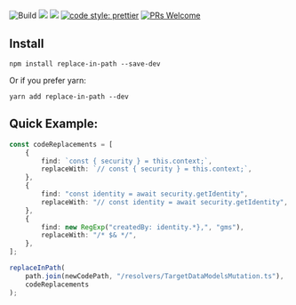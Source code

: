 # 

![Build](https://github.com/doitadrian/replace-in-path/workflows/Build/badge.svg)
[![](https://img.shields.io/npm/dw/replace-in-path.svg)](https://www.npmjs.com/package/replace-in-path) 
[![](https://img.shields.io/npm/v/replace-in-path.svg)](https://www.npmjs.com/package/replace-in-path)
[![code style: prettier](https://img.shields.io/badge/code_style-prettier-ff69b4.svg?style=flat-square)](https://github.com/prettier/prettier)
[![PRs Welcome](https://img.shields.io/badge/PRs-welcome-brightgreen.svg?style=flat-square)](http://makeapullrequest.com)

## Install
```
npm install replace-in-path --save-dev
```

Or if you prefer yarn: 
```
yarn add replace-in-path --dev
```

## Quick Example:

```ts
const codeReplacements = [
    {
        find: `const { security } = this.context;`,
        replaceWith: `// const { security } = this.context;`,
    },
    {
        find: "const identity = await security.getIdentity",
        replaceWith: "// const identity = await security.getIdentity",
    },
    {
        find: new RegExp("createdBy: identity.*},", "gms"),
        replaceWith: "/* $& */",
    },
];

replaceInPath(
    path.join(newCodePath, "/resolvers/TargetDataModelsMutation.ts"),
    codeReplacements
);
```

